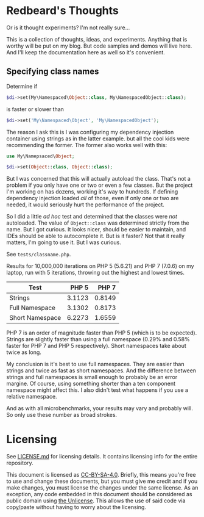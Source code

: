 Redbeard's Thoughts
===================

Or is it thought experiments? I'm not really sure...

This is a collection of thoughts, ideas, and experiments. Anything that is worthy will be put on my
blog. But code samples and demos will live here. And I'll keep the documentation here as well so
it's convenient.

Specifying class names
----------------------

Determine if

```php
$di->set(My\Namespaced\Object::class, My\NamespacedObject::class);
```

is faster or slower than

```php
$di->set('My\Namespaced\Object', 'My\NamespacedObject');
```

The reason I ask this is I was configuring my dependency injection container using strings as in the
latter example. but all the cool kids were recommending the former. The former also works well with
this:

```php
use My\Namepsaced\Object;

$di->set(Object::class, Object::class);
```

But I was concerned that this will actually autoload the class. That's not a problem if you only
have one or two or even a few classes. But the project I'm working on has dozens, working it's way
to hundreds. If defining dependency injection loaded *all* of those, even if only one or two are
needed, it would seriously hurt the performance of the project.

So I did a little _ad hoc_ test and determined that the classes were *not* autoloaded. The value of
`Object::class` was determined strictly from the name. But I got curious. It looks nicer, should be
easier to maintain, and IDEs should be able to autocomplete it. But is it faster? Not that it really
matters, I'm going to use it. But I was curious.

See `tests/classname.php`.

Results for 10,000,000 iterations on PHP 5 (5.6.21) and PHP 7 (7.0.6) on my laptop, run with 5
iterations, throwing out the highest and lowest times.

| Test            | PHP 5  | PHP 7  |
|-----------------|-------:|-------:|
| Strings         | 3.1123 | 0.8149 |
| Full Namespace  | 3.1302 | 0.8173 |
| Short Namespace | 6.2273 | 1.6559 |

PHP 7 is an order of magnitude faster than PHP 5 (which is to be expected). Strings are slightly
faster than using a full namespace (0.29% and 0.58% faster for PHP 7 and PHP 5 respectively). Short
namespaces take about twice as long.

My conclusion is it's best to use full namespaces. They are easier than strings and twice as fast as
short namespaces. And the difference between strings and full namespaces is small enough to probably
be an error margine. Of course, using something shorter than a ten component namespace might affect
this. I also didn't test what happens if you use a relative namespace.

And as with all microbenchmarks, your results may vary and probably will. So only use these number
as broad strokes.

Licensing
=========

See [LICENSE.md](LICENSE.md) for licensing details. It contains licensing info for the entire
repository.

This document is licensed as [CC-BY-SA-4.0](LICENSE.md#cc-by-sa-40). Briefly, this means you're free
to use and change these documents, but you must give me credit and if you make changes, you must
license the changes under the same license. As an exception, any code embedded in this document
should be considered as public domain using [the Unlicense](LICENSE.md#the-unlicense). This allows
the use of said code via copy/paste without having to worry about the licensing.
